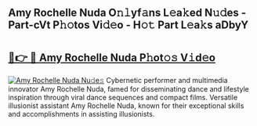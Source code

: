 ## Amy Rochelle Nuda O𝚗𝚕yf𝚊ns L𝚎a𝚔ed N𝚞𝚍es - Part-cVt P𝚑𝚘tos Vi𝚍𝚎o - H𝚘𝚝 Part L𝚎a𝚔s aDbyY

# <h2><a href="http://kf6ppq.oniu.top/?m=Amy+Rochelle+Nuda">🔗👉 🔴 Amy Rochelle Nuda P𝚑ot𝚘𝚜 V𝚒d𝚎o</a></h2>

[![Amy Rochelle Nuda Nu𝚍e𝚜](https://i.imgur.com/0qMVB7G.gif)](http://kf6ppq.oniu.top/?m=Amy+Rochelle+Nuda)
Cybernetic performer and multimedia innovator Amy Rochelle Nuda, famed for disseminating dance and lifestyle inspiration through viral dance sequences and compact films. Versatile illusionist assistant Amy Rochelle Nuda, known for their exceptional skills and accomplishments in assisting illusionists.  
